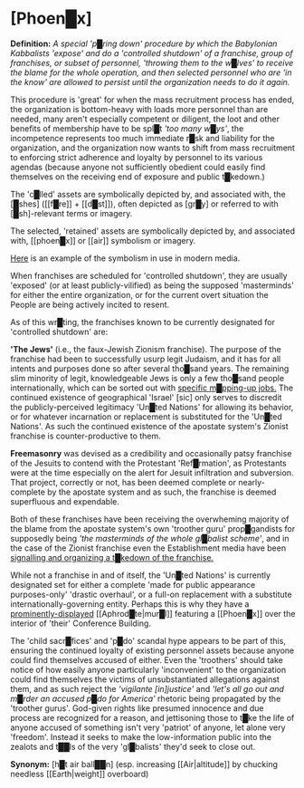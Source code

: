 # **[Phoen█x]**

**Definition:** *A special 'p█ring down' procedure by which the Babylonian Kabbalists 'expose' and do a 'controlled shutdown' of a franchise, group of franchises, or subset of personnel, 'throwing them to the w█lves' to receive the blame for the whole operation, and then selected personnel who are 'in the know' are allowed to persist until the organization needs to do it again.*

This procedure is 'great' for when the mass recruitment process has ended, the organization is bottom-heavy with loads more personnel than are needed, many aren't especially competent or diligent, the loot and other benefits of membership have to be spl█t *'too many w█ys'*, the incompetence represents too much immediate r█sk and liability for the organization, and the organization now wants to shift from mass recruitment to enforcing strict adherence and loyalty by personnel to its various agendas (because anyone not sufficiently obedient could easily find themselves on the receiving end of exposure and public t█kedown.)

The 'c█lled' assets are symbolically depicted by, and associated with, the [█shes] ([[f█re]] + [[d█st]]), often depicted as [gr█y] or referred to with [█sh]-relevant terms or imagery.

The selected, 'retained' assets are symbolically depicted by, and associated with, [[phoen█x]] or [[air]] symbolism or imagery.

[Here](https://web.archive.org/web/20150811220950/http://redefininggod.com/2015/08/globalist-agenda-watch-2015-update-65-the-globalists-will-be-breaking-up-the-great-nations-the-us-russia-china-india-etc-when-will-it-begin/) is an example of the symbolism in use in modern media.

When franchises are scheduled for 'controlled shutdown', they are usually 'exposed' (or at least publicly-vilified) as being the supposed 'masterminds' for either the entire organization, or for the current overt situation the People are being actively incited to resent.

As of this wr█ting, the franchises known to be currently designated for 'controlled shutdown' are:

**'The Jews'** (i.e., the faux-Jewish Zionism franchise).  The purpose of the franchise had been to successfully usurp legit Judaism, and it has for all intents and purposes done so after several tho█sand years.  The remaining slim minority of legit, knowledgeable Jews is only a few tho█sand people internationally, which can be sorted out with [specific m█pping-up jobs.](https://web.archive.org/web/20160531223553/http://redefininggod.com/2016/03/operation-god-king-the-globalistlubavitch-plot-to-slaughter-the-jews-and-install-a-kabbalized-christ-as-global-king/)  The continued existence of geographical 'Israel' \[sic\] only serves to discredit the publicly-perceived legitimacy 'Un█ted Nations' for allowing its behavior, or for whatever incarnation or replacement is substituted for the 'Un█ted Nations'.  As such the continued existence of the apostate system's Zionist franchise is counter-productive to them.

**Freemasonry** was devised as a credibility and occasionally patsy franchise of the Jesuits to contend with the Protestant 'Ref█rmation', as Protestants were at the time especially on the alert for Jesuit infiltration and subversion.  That project, correctly or not, has been deemed complete or nearly-complete by the apostate system and as such, the franchise is deemed superfluous and expendable.

Both of these franchises have been receiving the overwheming majority of the blame from the apostate system's own 'troother guru' prop█gandists for supposedly being *'the masterminds of the whole gl█balist scheme'*, and in the case of the Zionist franchise even the Establishment media have been [signalling and organizing a t█kedown of the franchise.](https://www.google.com/search?q=harvey+weinstein&sxsrf=ALiCzsZlQpfbw2ik2XkOVggRZZ7aFP5Lbw:1667091285332&source=lnms&tbm=nws&sa=X&ved=2ahUKEwil5Pr-3ob7AhUSNH0KHQHID0EQ_AUoAXoECAIQAw&biw=1920&bih=975&dpr=1)

While not a franchise in and of itself, the 'Un█ted Nations' is currently designated set for either a complete 'made for public appearance purposes-only' 'drastic overhaul', or a full-on replacement with a substitute internationally-governing entity.  Perhaps this is why they have a [prominently-displayed](https://www.un.org/ungifts/untitled-mural-peace) [[Aphrod█te|mur█l]] featuring a [[Phoen█x]] over the interior of 'their' Conference Building.

The 'child sacr█fices' and 'p█do' scandal hype appears to be part of this, ensuring the continued loyalty of existing personnel assets because anyone could find themselves accused of either.  Even the 'troothers' should take notice of how easily anyone particularly 'inconvenient' to the organization could find themselves the victims of unsubstantiated allegations against them, and as such reject the *'vigilante \[in\]justice'* and *'let's all go out and m█rder an accused p█do for America'* rhetoric being propagated by the 'troother gurus'.  God-given rights like presumed innocence and due process are recognized for a reason, and jettisoning those to t█ke the life of anyone accused of something isn't very 'patriot' of anyone, let alone very 'freedom'.  Instead it seeks to make the low-information public into the zealots and t██ls of the very 'gl█balists' they'd seek to close out.

**Synonym:** [h█t air ball██n] (esp. increasing [[Air|altitude]] by chucking needless [[Earth|weight]] overboard)